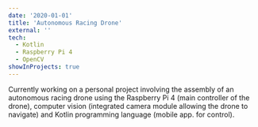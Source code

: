 ```yaml
---
date: '2020-01-01'
title: 'Autonomous Racing Drone'
external: ''
tech:
  - Kotlin
  - Raspberry Pi 4
  - OpenCV 
showInProjects: true
---
```


Currently working on a personal project involving the assembly of an autonomous racing drone using the Raspberry Pi 4 (main controller of the drone), computer vision (integrated camera module allowing the drone to navigate) and Kotlin programming language (mobile app. for control).
